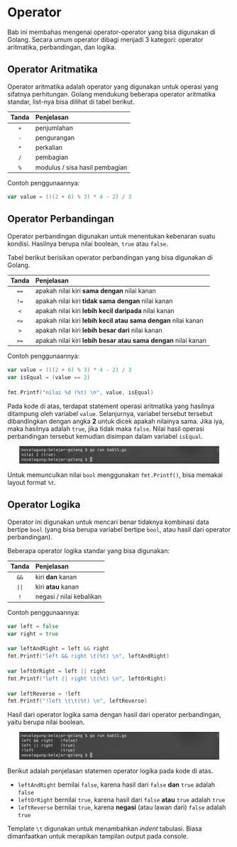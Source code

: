 # Operator

Bab ini membahas mengenai operator-operator yang bisa digunakan di Golang. Secara umum operator dibagi menjadi 3 kategori: operator aritmatika, perbandingan, dan logika.

## Operator Aritmatika

Operator aritmatika adalah operator yang digunakan untuk operasi yang sifatnya perhitungan. Golang mendukung beberapa operator aritmatika standar, list-nya bisa dilihat di tabel berikut.

| Tanda | Penjelasan |
| :---: | :--------- |
| `+` | penjumlahan |
| `-` | pengurangan |
| `*` | perkalian |
| `/` | pembagian |
| `%` | modulus / sisa hasil pembagian |

Contoh penggunaannya:

```go
var value = (((2 + 6) % 3) * 4 - 2) / 3
```

## Operator Perbandingan

Operator perbandingan digunakan untuk menentukan kebenaran suatu kondisi. Hasilnya berupa nilai boolean, `true` atau `false`.

Tabel berikut berisikan operator perbandingan yang bisa digunakan di Golang.

| Tanda | Penjelasan |
| :---: | :--------- |
| `==`  | apakah nilai kiri **sama dengan** nilai kanan |
| `!=`  | apakah nilai kiri **tidak sama dengan** nilai kanan |
| `<`   | apakah nilai kiri **lebih kecil daripada** nilai kanan  |
| `<=`  | apakah nilai kiri **lebih kecil atau sama dengan** nilai kanan |
| `>`   | apakah nilai kiri **lebih besar dari** nilai kanan |
| `>=`  | apakah nilai kiri **lebih besar atau sama dengan** nilai kanan |

Contoh penggunaannya:

```go
var value = (((2 + 6) % 3) * 4 - 2) / 3
var isEqual = (value == 2)

fmt.Printf("nilai %d (%t) \n", value, isEqual)
```

Pada kode di atas, terdapat statement operasi aritmatika yang hasilnya ditampung oleh variabel `value`. Selanjurnya, variabel tersebut tersebut dibandingkan dengan angka **2** untuk dicek apakah nilainya sama. Jika iya, maka hasilnya adalah `true`, jika tidak maka `false`. Nilai hasil operasi perbandingan tersebut kemudian disimpan dalam variabel `isEqual`.

![Penggunaan operator perbandingan](images/11_1_operator_comparison.png)

Untuk memunculkan nilai `bool` menggunakan `fmt.Printf()`, bisa memakai layout format `%t`.

## Operator Logika

Operator ini digunakan untuk mencari benar tidaknya kombinasi data bertipe `bool` (yang bisa berupa variabel bertipe `bool`, atau hasil dari operator perbandingan).

Beberapa operator logika standar yang bisa digunakan:

| Tanda | Penjelasan |
| :---: | :--------- |
| `&&` | kiri **dan** kanan |
| <code>&#124;&#124;</code> | kiri **atau** kanan |
| `!` | negasi / nilai kebalikan |

Contoh penggunaannya:

```go
var left = false
var right = true

var leftAndRight = left && right
fmt.Printf("left && right \t(%t) \n", leftAndRight)

var leftOrRight = left || right
fmt.Printf("left || right \t(%t) \n", leftOrRight)

var leftReverse = !left
fmt.Printf("!left \t\t(%t) \n", leftReverse)
```

Hasil dari operator logika sama dengan hasil dari operator perbandingan, yaitu berupa nilai boolean.

![Penerapan operator logika](images/11_2_operator_logical.png)

Berikut adalah penjelasan statemen operator logika pada kode di atas.

 - `leftAndRight` bernilai `false`, karena hasil dari `false` **dan** `true` adalah `false`
 - `leftOrRight` bernilai `true`, karena hasil dari `false` **atau** `true` adalah `true`
 - `leftReverse` bernilai `true`, karena **negasi** (atau lawan dari) `false` adalah `true`

Template `\t` digunakan untuk menambahkan *indent* tabulasi. Biasa dimanfaatkan untuk merapikan tampilan output pada console.
